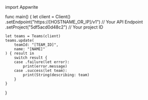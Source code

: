 import Appwrite

func main() {
    let client = Client()
      .setEndpoint("https://[HOSTNAME_OR_IP]/v1") // Your API Endpoint
      .setProject("5df5acd0d48c2") // Your project ID

    let teams = Teams(client)
    teams.update(
        teamId: "[TEAM_ID]",
        name: "[NAME]"
    ) { result in
        switch result {
        case .failure(let error):
            print(error.message)
        case .success(let team):
            print(String(describing: team)
        }
    }
}
